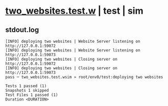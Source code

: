 # [two_websites.test.w](../../../../../../examples/tests/sdk_tests/website/two_websites.test.w) | test | sim

## stdout.log
```log
[INFO] deploying two websites | Website Server listening on http://127.0.0.1:59072
[INFO] deploying two websites | Website Server listening on http://127.0.0.1:59073
[INFO] deploying two websites | Closing server on http://127.0.0.1:59072
[INFO] deploying two websites | Closing server on http://127.0.0.1:59073
pass ─ two_websites.test.wsim » root/env0/test:deploying two websites

Tests 1 passed (1)
Snapshots 1 skipped
Test Files 1 passed (1)
Duration <DURATION>
```

